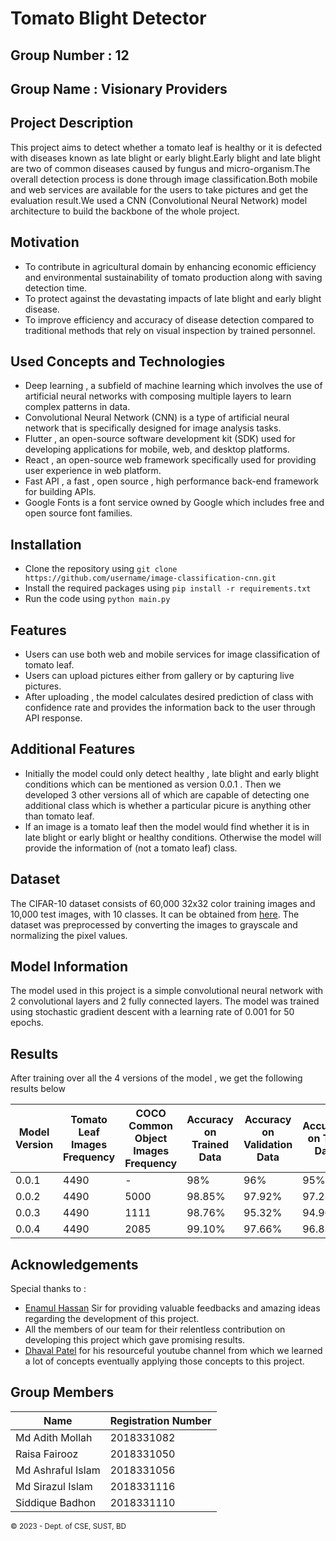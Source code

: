 # Tomato Blight Detector
## Group Number : 12
## Group Name : Visionary Providers
## Project Description
This project aims to detect whether a tomato leaf is healthy or it is defected with diseases known as late blight or early blight.Early blight and late blight are two of common diseases
caused by fungus and micro-organism.The overall detection process is done through image classification.Both mobile and web services are available for the users to take pictures and get the evaluation
result.We used a CNN (Convolutional Neural Network) model architecture to build the backbone of the whole project.
## Motivation
- To contribute in agricultural domain by enhancing economic efficiency  and environmental sustainability of tomato production along with saving detection time.
- To protect against the devastating impacts of late blight and early blight disease.
- To improve efficiency and accuracy of disease detection compared to traditional methods that rely on visual inspection by trained personnel.
## Used Concepts and Technologies
- Deep learning , a subfield of machine learning which involves the use of artificial neural networks with composing multiple layers to learn complex patterns
   in data.
- Convolutional Neural Network (CNN) is a type of artificial neural network that is specifically designed for image analysis tasks.
- Flutter , an open-source software development kit (SDK) used for developing applications for mobile, web, and desktop platforms.
- React , an open-source web framework specifically used for providing user experience in web platform.
- Fast API , a fast , open source , high performance back-end framework for building APIs.
- Google Fonts is a font service owned by Google which includes free and open source font families.
## Installation
- Clone the repository using `git clone https://github.com/username/image-classification-cnn.git`
- Install the required packages using `pip install -r requirements.txt`
- Run the code using `python main.py`

## Features
- Users can use both web and mobile services for image classification of tomato leaf.
- Users can upload pictures either from gallery or by capturing live pictures.
- After uploading , the model calculates desired prediction of class with confidence rate and provides the information back to the user through API response.
## Additional Features
 - Initially the model could only detect healthy , late blight and early blight conditions which can be mentioned as version 0.0.1 . Then we developed 3 other versions all of    which are capable of detecting one additional class which is whether a particular picure is anything other than tomato leaf.
 - If an image is a tomato leaf then the model would find whether it is in late blight or early blight or healthy conditions. Otherwise the model will provide the information of (not a tomato leaf) class.
## Dataset
The CIFAR-10 dataset consists of 60,000 32x32 color training images and 10,000 test images, with 10 classes. It can be obtained from [here](https://www.cs.toronto.edu/~kriz/cifar.html). The dataset was preprocessed by converting the images to grayscale and normalizing the pixel values.

## Model Information
The model used in this project is a simple convolutional neural network with 2 convolutional layers and 2 fully connected layers. The model was trained using stochastic gradient descent with a learning rate of 0.001 for 50 epochs.


## Results
After training over all the 4 versions of the model , we get the following results below

| Model Version | Tomato Leaf Images Frequency | COCO Common Object Images Frequency | Accuracy on Trained Data | Accuracy on Validation Data | Accuracy on Test Data |
| --- | --- | --- | --- | --- | --- |
| 0.0.1 | 4490 | - | 98% | 96% | 95% |
| 0.0.2 | 4490 | 5000 | 98.85% | 97.92% | 97.28% |
| 0.0.3 | 4490 | 1111 | 98.76% | 95.32% | 94.90% |
| 0.0.4 | 4490 | 2085 | 99.10% | 97.66% | 96.88% |

## Acknowledgements
  Special thanks to : 
   - [Enamul Hassan](https://www.sust.edu/d/cse/faculty-profile-detail/590) Sir for providing valuable feedbacks and amazing ideas regarding the development of this project.
   - All the members of our team for their relentless contribution on developing this project which gave promising results.
   - [Dhaval Patel](https://www.youtube.com/@codebasics) for his resourceful youtube channel from which we learned a lot of concepts eventually applying those concepts to           this project.
   
 ## Group Members
 | Name | Registration Number |
| --- | --- |
| Md Adith Mollah | 2018331082 |
| Raisa Fairooz | 2018331050 |
| Md Ashraful Islam | 2018331056 |
| Md Sirazul Islam | 2018331116 |
| Siddique Badhon | 2018331110 |

<small>&copy; 2023 - Dept. of CSE, SUST, BD</small>

